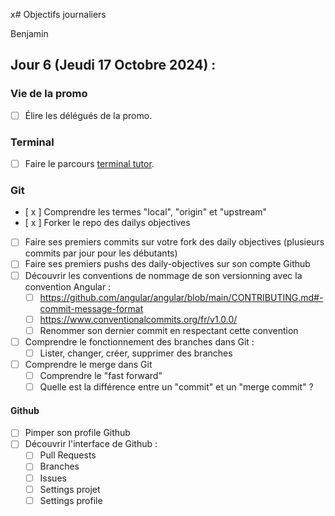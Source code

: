  x# Objectifs journaliers

Benjamin

## Jour 6 (Jeudi 17 Octobre 2024) :

### Vie de la promo

- [ ] Élire les délégués de la promo.

### Terminal

- [ ] Faire le parcours [terminal tutor](https://www.terminaltutor.com/).

### Git

- [ x ] Comprendre les termes "local", "origin" et "upstream"
- [ x ] Forker le repo des dailys objectives
- [ ] Faire ses premiers commits sur votre fork des daily objectives (plusieurs commits par jour pour les débutants)
- [ ] Faire ses premiers pushs des daily-objectives sur son compte Github
- [ ] Découvrir les conventions de nommage de son versionning avec la convention Angular :
  - [ ] https://github.com/angular/angular/blob/main/CONTRIBUTING.md#-commit-message-format
  - [ ] https://www.conventionalcommits.org/fr/v1.0.0/
  - [ ] Renommer son dernier commit en respectant cette convention
- [ ] Comprendre le fonctionnement des branches dans Git :
  - [ ] Lister, changer, créer, supprimer des branches
- [ ] Comprendre le merge dans Git
  - [ ] Comprendre le "fast forward"
  - [ ] Quelle est la différence entre un "commit" et un "merge commit" ?

#### Github

- [ ] Pimper son profile Github
- [ ] Découvrir l'interface de Github :
  - [ ] Pull Requests
  - [ ] Branches
  - [ ] Issues
  - [ ] Settings projet
  - [ ] Settings profile
